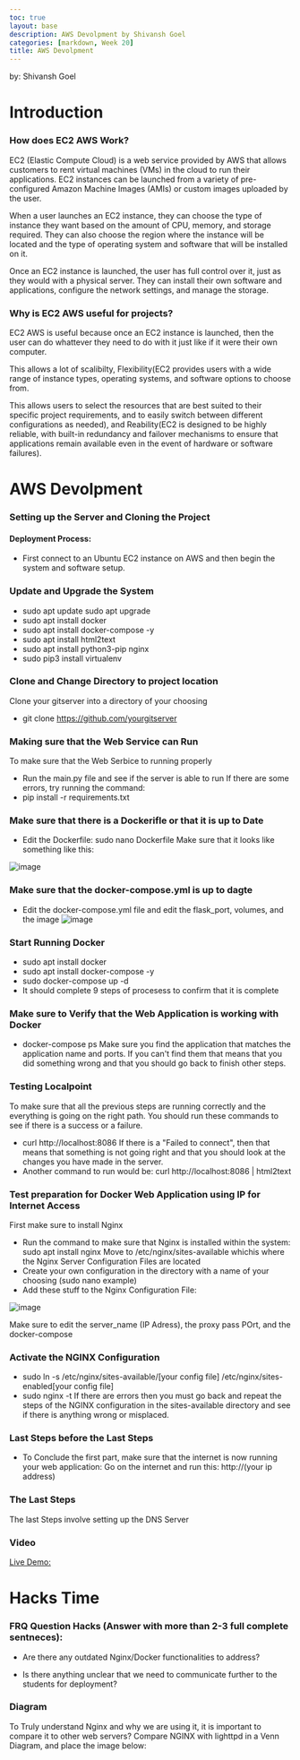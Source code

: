 ```yaml
---
toc: true
layout: base
description: AWS Devolpment by Shivansh Goel
categories: [markdown, Week 20]
title: AWS Devolpment
---
```


by: Shivansh Goel

# Introduction
### How does EC2 AWS Work?
EC2 (Elastic Compute Cloud) is a web service provided by AWS that allows customers to rent virtual machines (VMs) in the cloud to run their applications. EC2 instances can be launched from a variety of pre-configured Amazon Machine Images (AMIs) or custom images uploaded by the user. 

When a user launches an EC2 instance, they can choose the type of instance they want based on the amount of CPU, memory, and storage required. They can also choose the region where the instance will be located and the type of operating system and software that will be installed on it. 

Once an EC2 instance is launched, the user has full control over it, just as they would with a physical server. They can install their own software and applications, configure the network settings, and manage the storage.

### Why is EC2 AWS useful for projects?
EC2 AWS is useful because once an EC2 instance is launched, then the user can do whattever they need to do with it just like if it were their own computer. 

This allows a lot of scalibilty, Flexibility(EC2 provides users with a wide range of instance types, operating systems, and software options to choose from. 

This allows users to select the resources that are best suited to their specific project requirements, and to easily switch between different configurations as needed), and Reability(EC2 is designed to be highly reliable, with built-in redundancy and failover mechanisms to ensure that applications remain available even in the event of hardware or software failures).

# AWS Devolpment

###  Setting up the Server and Cloning the Project

#### Deployment Process:
- First connect to an Ubuntu EC2 instance on AWS and then begin the system and software setup.

### Update and Upgrade  the System
- sudo apt update sudo apt upgrade
- sudo apt install docker
- sudo apt install docker-compose -y
- sudo apt install html2text
- sudo apt install python3-pip nginx
- sudo pip3 install virtualenv

###  Clone and Change Directory to project location
Clone your gitserver into a directory of your choosing
- git clone https://github.com/yourgitserver

### Making sure that the Web Service can Run
To make sure that the Web Serbice to running properly
- Run the main.py file and see if the server is able to run
If there are some errors, try running the command:
- pip install -r requirements.txt

###  Make sure that there is a Dockerifle or that it is up to Date
- Edit the Dockerfile: sudo nano Dockerfile
Make sure that it looks like something like this:


![image](https://vardaansinha.github.io/devops/images/dockerfile.PNG)



### Make sure that the docker-compose.yml is up to dagte
- Edit the docker-compose.yml file and edit the flask_port, volumes, and the image
![image](https://vardaansinha.github.io/devops/images/dockercompose.PNG)

### Start Running Docker
- sudo apt install docker
- sudo apt install docker-compose -y
- sudo docker-compose up -d
- It should complete 9 steps of procesess to confirm that it is complete

### Make sure to Verify that the Web Application is working with Docker
- docker-compose ps
Make sure you find the application that matches the application name and ports. If you can't find them that means that you did something wrong and that you should go back to finish other steps.


### Testing Localpoint
To make sure that all the previous steps are running correctly and the everything is going on the right path. You should run these commands to see if there is a success or a failure.
- curl http://localhost:8086
If there is a "Failed to connect", then that means that something is not going right and that you should look at the changes you have made in the server.
- Another command to run would be: curl http://localhost:8086 | html2text

###  Test preparation for Docker Web Application using IP for Internet Access
First make sure to install Nginx
- Run the command to make sure that Nginx is installed within the system: sudo apt install nginx
Move to /etc/nginx/sites-available whichis where the Nginx Server Configuration Files are located
- Create your own configuration in the directory with a name of your choosing (sudo nano example)
- Add these stuff to the Nginx Configuration File:

![image](https://vardaansinha.github.io/devops/images/nginxsitesenabled.PNG)

Make sure to edit the server_name (IP Adress), the proxy pass POrt, and the docker-compose

### Activate the NGINX Configuration
- sudo ln -s /etc/nginx/sites-available/[your config file] /etc/nginx/sites-enabled[your config file]
- sudo nginx -t
If there are errors then you must go back and repeat the steps of the NGINX configuration in the sites-available directory and see if there is anything wrong or misplaced.


### Last Steps before the Last Steps
- To Conclude the first part, make sure that the internet is now running your web application:
Go on the internet and run this: http://(your ip address)

### The Last Steps
The last Steps involve setting up the DNS Server

### Video
[Live Demo:](https://www.youtube.com/watch?v=QI67AGEeQdA)

# Hacks Time

### FRQ Question Hacks (Answer with more than 2-3 full complete sentneces):

- Are there any outdated Nginx/Docker functionalities to address?




- Is there anything unclear that we need to communicate further to the students for deployment?


### Diagram
To Truly understand Nginx and why we are using it, it is important to compare it to other web servers?
Compare NGINX with lighttpd in a Venn Diagram, and place the image below:



